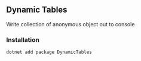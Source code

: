## Dynamic Tables

Write collection of anonymous object out to console

### Installation

```
dotnet add package DynamicTables
```